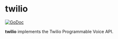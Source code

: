 # twilio

[![GoDoc](https://img.shields.io/badge/pkg.go.dev-doc-blue)](http://pkg.go.dev/github.com/jtwatson/twilio)

**twilio** implements the Twilio Programmable Voice API.
